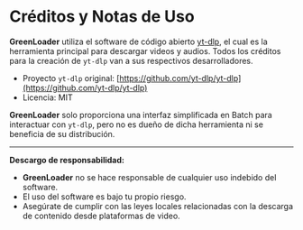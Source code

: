 # Créditos y Notas de Uso

**GreenLoader** utiliza el software de código abierto [yt-dlp](https://github.com/yt-dlp/yt-dlp), el cual es la herramienta principal para descargar videos y audios. Todos los créditos para la creación de `yt-dlp` van a sus respectivos desarrolladores.

- Proyecto `yt-dlp` original: [https://github.com/yt-dlp/yt-dlp](https://github.com/yt-dlp/yt-dlp)
- Licencia: MIT

**GreenLoader** solo proporciona una interfaz simplificada en Batch para interactuar con `yt-dlp`, pero no es dueño de dicha herramienta ni se beneficia de su distribución.

---
**Descargo de responsabilidad:** 

- **GreenLoader** no se hace responsable de cualquier uso indebido del software.
- El uso del software es bajo tu propio riesgo.
- Asegúrate de cumplir con las leyes locales relacionadas con la descarga de contenido desde plataformas de video.

